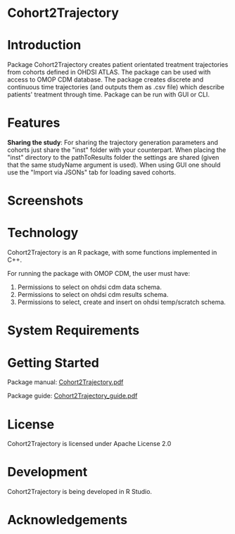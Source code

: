 Cohort2Trajectory
======================

Introduction
============

Package Cohort2Trajectory creates patient orientated treatment trajectories from cohorts defined in OHDSI ATLAS.
The package can be used with access to OMOP CDM database.
The package creates discrete and continuous time trajectories (and outputs them as .csv file) which describe patients' treatment through time.
Package can be run with GUI or CLI.

Features
========
**Sharing the study**: For sharing the trajectory generation parameters and cohorts just share the "inst" folder with your counterpart. When placing the "inst" directory to the pathToResults folder the settings are shared (given that the same studyName argument is used). When using GUI one should use the "Import via JSONs" tab for loading saved cohorts.

Screenshots
===========

Technology
==========
Cohort2Trajectory is an R package, with some functions implemented in C++.

For running the package with OMOP CDM, the user must have:
1. Permissions to select on ohdsi cdm data schema.
2. Permissions to select on ohdsi cdm results schema.
3. Permissions to select, create and insert on ohdsi temp/scratch schema.

System Requirements
===================

Getting Started
===============

Package manual: [Cohort2Trajectory.pdf](https://github.com/HealthInformaticsUT/Cohort2Trajectory/blob/main/Cohort2Trajectory_1.0.pdf)

Package guide: [Cohort2Trajectory_guide.pdf](https://github.com/HealthInformaticsUT/TrajectoryMarkovAnalysis/blob/main/Cohort2Trajectory_guide.pdf)
 
License
=======
Cohort2Trajectory is licensed under Apache License 2.0

Development
===========
Cohort2Trajectory is being developed in R Studio.

# Acknowledgements


